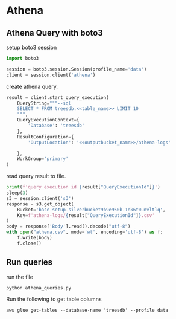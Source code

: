 # Athena
## Athena Query with boto3
setup boto3 session
```python 
import boto3

session = boto3.session.Session(profile_name='data')
client = session.client('athena')
```
create athena query.
```python
result = client.start_query_execution(
    QueryString="""--sql
    SELECT * FROM treesdb.<<table_name>> LIMIT 10
    """,
    QueryExecutionContext={
        'Database': 'treesdb'
    },
    ResultConfiguration={
        'OutputLocation': '<<outputbucket_name>>/athena-logs'

    },
    WorkGroup='primary'
)
```
read query result to file.
```python
print(f'query execution id {result["QueryExecutionId"]}')
sleep(3)
s3 = session.client('s3')
response = s3.get_object(
    Bucket='base-setup-silverbucket9b9e950b-1nk6t0unvltlq',
    Key=f'athena-logs/{result["QueryExecutionId"]}.csv'
)
body = response['Body'].read().decode("utf-8")
with open("athena.csv", mode='wt', encoding='utf-8') as f:
    f.write(body)
    f.close()
```

## Run queries
run the file
```shell
python athena_queries.py
```
Run the following to get table columns
```shell
aws glue get-tables --database-name 'treesdb' --profile data
```